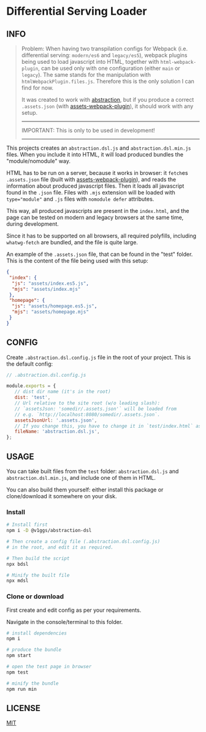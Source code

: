 # Differential Serving Loader

## INFO

> Problem: When having two transpilation configs for Webpack (i.e. differential serving: `modern/es6` and `legacy/es5`), webpack plugins being used to load javascript into HTML, together with `html-webpack-plugin`, can be used only with one configuration (either `main` or `legacy`). The same stands for the manipulation with `htmlWebpackPlugin.files.js`. Therefore this is the only solution I can find for now.
>
> It was created to work with [abstraction](https://github.com/v1ggs/abstraction), but if you produce a correct `.assets.json` (with [assets-webpack-plugin](https://www.npmjs.com/package/assets-webpack-plugin)), it should work with any setup.
>
> ---
> IMPORTANT: This is only to be used in development!
> ___

This projects creates an `abstraction.dsl.js` and `abstraction.dsl.min.js` files. When you include it into HTML, it will load produced bundles the "module/nomodule" way.

HTML has to be run on a server, because it works in browser: it `fetch`es `.assets.json` file (built with [assets-webpack-plugin](https://www.npmjs.com/package/assets-webpack-plugin)), and reads the information about produced javascript files. Then it loads all javascript found in the `.json` file. Files with `.mjs` extension will be loaded with `type="module"` and `.js` files with `nomodule defer` attributes.

This way, all produced javascripts are present in the `index.html`, and the page can be tested on modern and legacy browsers at the same time, during development.

Since it has to be supported on all browsers, all required polyfills, including `whatwg-fetch` are bundled, and the file is quite large.

An example of the `.assets.json` file, that can be found in the "test" folder. This is the content of the file being used with this setup:

```json
{
 "index": {
  "js": "assets/index.es5.js",
  "mjs": "assets/index.mjs"
 },
 "homepage": {
  "js": "assets/homepage.es5.js",
  "mjs": "assets/homepage.mjs"
 }
}
```

## CONFIG

Create `.abstraction.dsl.config.js` file in the root of your project. This is the default config:

```js
// .abstraction.dsl.config.js

module.exports = {
   // dist dir name (it's in the root)
   dist: 'test',
   // Url relative to the site root (w/o leading slash):
   // `assetsJson: 'somedir/.assets.json'` will be loaded from
   // e.g. `http://localhost:8080/somedir/.assets.json`.
   assetsJsonUrl: '.assets.json',
   // If you change this, you have to change it in `test/index.html` as well.
   fileName: 'abstraction.dsl.js',
};
```

## USAGE

You can take built files from the `test` folder: `abstraction.dsl.js` and `abstraction.dsl.min.js`, and include one of them in HTML.

You can also build them yourself: either install this package or clone/download it somewhere on your disk.

### Install

```sh
# Install first
npm i -D @v1ggs/abstraction-dsl

# Then create a config file (.abstraction.dsl.config.js)
# in the root, and edit it as required.

# Then build the script
npx bdsl

# Minify the built file
npx mdsl
```

### Clone or download

First create and edit config as per your requirements.

Navigate in the console/terminal to this folder.

```sh
# install dependencies
npm i

# produce the bundle
npm start

# open the test page in browser
npm test

# minify the bundle
npm run min
```

## LICENSE

[MIT](LICENSE)
